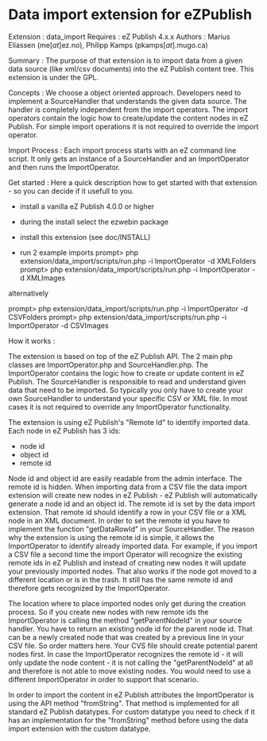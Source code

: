 Data import extension for eZPublish
=========

Extension : data_import
Requires  : eZ Publish 4.x.x
Authors   : Marius Eliassen (me[_at_]ez.no),
            Philipp Kamps (pkamps[_at_].mugo.ca)

Summary   :
The purpose of that extension is to import data from a
given data source (like xml/csv documents) into the eZ
Publish content tree. This extension is under the GPL.

Concepts :
We choose a object oriented approach. Developers need to
implement a SourceHandler that understands the given data
source. The handler is completely independent from the
import operators. The import operators contain the logic
how to create/update the content nodes in eZ Publish. For
simple import operations it is not required to override
the import operator.

Import Process :
Each import process starts with an eZ command line script.
It only gets an instance of a SourceHandler and an
ImportOperator and then runs the ImportOperator.

Get started :
Here a quick description how to get started with that
extension - so you can decide if it usefull to you.

- install a vanilla eZ Publish 4.0.0 or higher
 
- during the install select the ezwebin package
  
- install this extension (see doc/INSTALL)

- run 2 example imports
  prompt> php extension/data_import/scripts/run.php -i ImportOperator -d XMLFolders
  prompt> php extension/data_import/scripts/run.php -i ImportOperator -d XMLImages

alternatively

  prompt> php extension/data_import/scripts/run.php -i ImportOperator -d CSVFolders
  prompt> php extension/data_import/scripts/run.php -i ImportOperator -d CSVImages


How it works  :

The extension is based on top of the eZ Publish API. The 2 main
php classes are ImportOperator.php and SourceHandler.php. The
ImportOperator contains the logic how to create or update content
in eZ Publish. The SourceHandler is responsible to read and
understand given data that need to be imported. So typically you
only have to create your own SourceHandler to understand your
specific CSV or XML file. In most cases it is not required to
override any ImportOperator functionality.

The extension is using eZ Publish's "Remote Id" to identify
imported data. Each node in eZ Publish has 3 ids:

- node id
- object id
- remote id

Node id and object id are easily readable from the admin interface.
The remote id is hidden.
When importing data from a CSV file the data import extension will
create new nodes in eZ Publish - eZ Publish will automatically generate
a node id and an object id. The remote id is set by the data import
extension. That remote id should identify a row in your CSV file or
a XML node in an XML document. In order to set the remote id you have
to implement the function "getDataRowId" in your SourceHandler.
The reason why the extension is using the remote id is simple, it allows
the ImportOperator to identify already imported data. For example, if
you import a CSV file a second time the import Operator will recognize
the existing remote ids in eZ Publish and instead of creating new
nodes it will update your previously imported nodes. That also works
if the node got moved to a different location or is in the trash. It
still has the same remote id and therefore gets recognized by the
ImportOperator.

The location where to place imported nodes only get during the creation
process. So if you create new nodes with new remote ids the ImportOperator
is calling the method "getParentNodeId" in your source handler. You have
to return an existing node id for the parent node id. That can be a newly
created node that was created by a previous line in your CSV file. So order
matters here. Your CVS file should create potential parent nodes first.
In case the ImportOperator recognizes the remote id - it will only update
the node content - it is not calling the "getParentNodeId" at all and therefore
is not able to move existing nodes. You would need to use a different
ImportOperator in order to support that scenario.

In order to import the content in eZ Publish attributes the ImportOperator
is using the API method "fromString". That method is implemented for all
standard eZ Publish datatypes. For custom datatype you need to check
if it has an implementation for the "fromString" method before using the
data import extension with the custom datatype.
